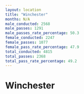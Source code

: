 ```yaml
---
layout: location
title: "Winchester"
months: N/A
male_conducted: 2568
male_passes: 1291
male_passes_rate_percentage: 50.3
female_conducted: 2247
female_passes: 1077
female_pass_rate_percentage: 47.9
total_conducted: 4815
total_passes: 2368
total_pass_rate_percentage: 49.2
---
```


# Winchester
